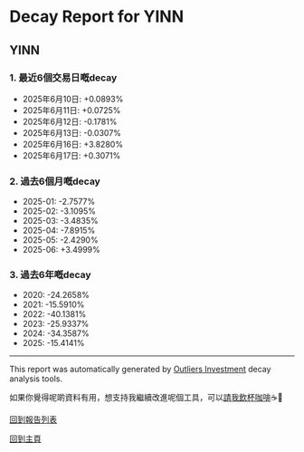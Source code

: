 # Decay Report for YINN

## YINN

### 1. 最近6個交易日嘅decay

- 2025年6月10日: +0.0893%
- 2025年6月11日: +0.0725%
- 2025年6月12日: -0.1781%
- 2025年6月13日: -0.0307%
- 2025年6月16日: +3.8280%
- 2025年6月17日: +0.3071%

### 2. 過去6個月嘅decay

- 2025-01: -2.7577%
- 2025-02: -3.1095%
- 2025-03: -3.4835%
- 2025-04: -7.8915%
- 2025-05: -2.4290%
- 2025-06: +3.4999%

### 3. 過去6年嘅decay

- 2020: -24.2658%
- 2021: -15.5910%
- 2022: -40.1381%
- 2023: -25.9337%
- 2024: -34.3587%
- 2025: -15.4141%

------------------------------
This report was automatically generated by [Outliers Investment](https://outliersecon.github.io/Outliers-Investment/) decay analysis tools.

如果你覺得呢啲資料有用，想支持我繼續改進呢個工具，可以[請我飲杯咖啡](https://buymeacoffee.com/outliersecon)☕🙏

[回到報告列表](https://outliersecon.github.io/Outliers-Investment/reports/reports_public)

[回到主頁](https://outliersecon.github.io/Outliers-Investment/)